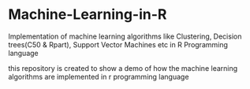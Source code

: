 # Machine-Learning-in-R
Implementation of machine learning algorithms like Clustering, Decision trees(C50 & Rpart), Support Vector Machines etc in R Programming language

this repository is created to show a demo of how the machine learning algorithms are implemented in r programming language
